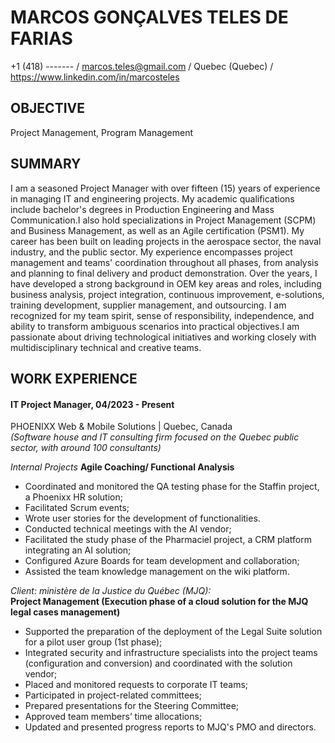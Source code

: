 # MARCOS GONÇALVES TELES DE FARIAS 
+1 (418) ------- / marcos.teles@gmail.com / Quebec (Quebec) / https://www.linkedin.com/in/marcosteles


## OBJECTIVE 
Project Management, Program Management 


## SUMMARY 
I am a seasoned Project Manager with over fifteen (15) years of experience in managing IT and engineering projects. 
My academic qualifications include bachelor's degrees in Production Engineering and Mass Communication.I also hold specializations in Project Management (SCPM) and Business Management, as well as an Agile certification (PSM1). 
My career has been built on leading projects in the aerospace sector, the naval industry, and the public sector. My experience encompasses project management and teams' coordination throughout all phases, from analysis and planning to final delivery and product demonstration. 
Over the years, I have developed a strong background in OEM key areas and roles, including business analysis, project integration, continuous improvement, e-solutions, training development, supplier management, and outsourcing. 
I am recognized for my team spirit, sense of responsibility, independence, and ability to transform ambiguous scenarios into practical objectives.I am passionate about driving technological initiatives and working closely with multidisciplinary technical and creative teams. 


## WORK EXPERIENCE
#### IT Project Manager, 04/2023 - Present 
PHOENIXX Web & Mobile Solutions | Quebec, Canada  
_(Software house and IT consulting firm focused on the Quebec public sector, with around 100 consultants)_

_Internal Projects_ 
**Agile Coaching/ Functional Analysis** 
- Coordinated and monitored the QA testing phase for the Staffin project, a Phoenixx HR solution; 
- Facilitated Scrum events; 
- Wrote user stories for the development of functionalities. 
- Conducted technical meetings with the AI vendor; 
- Facilitated the study phase of the Pharmaciel project, a CRM platform integrating an AI solution; 
- Configured Azure Boards for team development and collaboration; 
- Assisted the team knowledge management on the wiki platform. 

_Client: ministère de la Justice du Québec (MJQ):_  
**Project Management (Execution phase of a cloud solution for the MJQ legal cases management)**  
- Supported the preparation of the deployment of the Legal Suite solution for a pilot user group (1st phase); 
- Integrated security and infrastructure specialists into the project teams (configuration and conversion) and coordinated with the solution vendor; 
- Placed and monitored requests to corporate IT teams; 
- Participated in project-related committees; 
- Prepared presentations for the Steering Committee; 
- Approved team members’ time allocations; 
- Updated and presented progress reports to MJQ's PMO and directors. 
